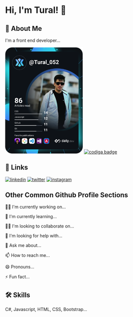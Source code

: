 
# Hi, I'm Tural! 👋


## 🚀 About Me
I'm a front end developer...

<a href="https://app.daily.dev/Tural_052"><img src="https://github.com/Tural052/Tural052/blob/main/devcard.svg" width="250" alt="Tural's Dev Card"/></a>
<a href="https://app.codiga.io/home/">
   <img src="https://api.codiga.io/public/badge/user/github/tural052?style=dark" alt="codiga badge" />
</a>

## 🔗 Links
[![linkedin](https://img.shields.io/badge/linkedin-0A66C2?style=for-the-badge&logo=linkedin&logoColor=white)](https://linkedin.com/in/tural-xanaliyev)
[![twitter](https://img.shields.io/badge/twitter-1DA1F2?style=for-the-badge&logo=twitter&logoColor=white)](https://twitter.com/Tural84938557)
[![instagram](https://img.shields.io/badge/instagram-FF086E?style=for-the-badge&logo=instagram&logoColor=white)](https://instagram.com/xanaliyev_052_)



## Other Common Github Profile Sections
👩‍💻 I'm currently working on...

🧠 I'm currently learning...

👯‍♀️ I'm looking to collaborate on...

🤔 I'm looking for help with...

💬 Ask me about...

📫 How to reach me...

😄 Pronouns...

⚡️ Fun fact...


## 🛠 Skills
C#, Javascript, HTML, CSS, Bootstrap...

